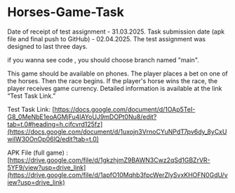 # Horses-Game-Task

Date of receipt of test assignment - 31.03.2025.
Task submission date (apk file and final push to GitHub) - 02.04.2025.
The test assignment was designed to last three days.

if you wanna see code , you should choose branch named "main".

This game should be available on phones.
The player places a bet on one of the horses. Then the race begins. If the player's horse wins the race, the player receives game currency.
Detailed information is available at the link “Test Task Link.”

Test Task Link: [https://docs.google.com/document/d/1OAp5TeI-G8_0MeNbE1eoAGMjFu4lAYoUJ9mDOPt0Nu8/edit?tab=t.0#heading=h.cjfcvrd125fz](https://docs.google.com/document/d/1uxojn3VrnoCYuNPdT7pv6dy_8yCxUwiIW30OnOp06lQ/edit?tab=t.0)

APK File (full game) : [https://drive.google.com/file/d/1gkzhjmZ9BAWN3Cwz2qSd1GBZrVR-5YF9/view?usp=drive_link](https://drive.google.com/file/d/1apfO10Mqhb3fpcWerZlySvxKHOFN0GdU/view?usp=drive_link)
